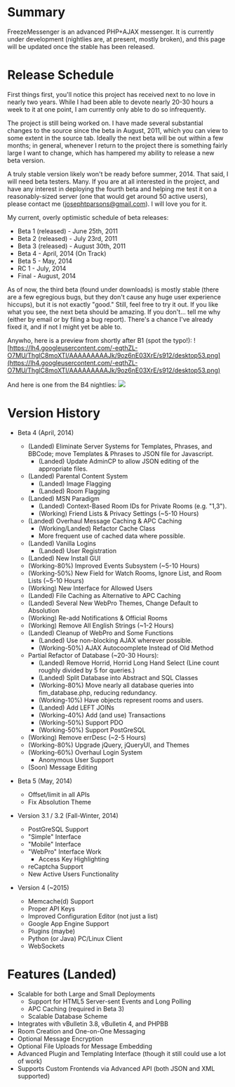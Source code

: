 # Summary #
FreezeMessenger is an advanced PHP+AJAX messenger. It is currently under development (nightlies are, at present, mostly broken), and this page will be updated once the stable has been released.

# Release Schedule #
First things first, you'll notice this project has received next to no love in nearly two years. While I had been able to devote nearly 20-30 hours a week to it at one point, I am currently only able to do so infrequently.

The project is still being worked on. I have made several substantial changes to the source since the beta in August, 2011, which you can view to some extent in the source tab. Ideally the next beta will be out within a few months; in general, whenever I return to the project there is something fairly large I want to change, which has hampered my ability to release a new beta version.

A truly stable version likely won't be ready before summer, 2014. That said, I will need beta testers. Many. If you are at all interested in the project, and have any interest in deploying the fourth beta and helping me test it on a reasonably-sized server (one that would get around 50 active users), please contact me (josephtparsons@gmail.com). I will love you for it.

My current, overly optimistic schedule of beta releases:

  * Beta 1 (released) - June 25th, 2011
  * Beta 2 (released) - July 23rd, 2011
  * Beta 3 (released) - August 30th, 2011
  * Beta 4 - April, 2014 (On Track)
  * Beta 5 - May, 2014
  * RC 1 - July, 2014
  * Final - August, 2014

As of now, the third beta (found under downloads) is mostly stable (there are a few egregious bugs, but they don't cause any huge user experience hiccups), but it is not exactly "good." Still, feel free to try it out. If you like what you see, the next beta should be amazing. If you don't... tell me why (either by email or by filing a bug report). There's a chance I've already fixed it, and if not I might yet be able to.

Anywho, here is a preview from shortly after B1 (spot the typo!):
![https://lh4.googleusercontent.com/-eqthZL-O7MU/ThglC8moXTI/AAAAAAAAAJk/9oz6nE03XrE/s912/desktop53.png](https://lh4.googleusercontent.com/-eqthZL-O7MU/ThglC8moXTI/AAAAAAAAAJk/9oz6nE03XrE/s912/desktop53.png)

And here is one from the B4 nightlies:
<a href='https://lh5.googleusercontent.com/-immWk_weS90/UJiFWSFex2I/AAAAAAAADG8/zPOwZZhtF6c/s1286/FreezeLinux.png'><img src='https://lh5.googleusercontent.com/-immWk_weS90/UJiFWSFex2I/AAAAAAAADG8/zPOwZZhtF6c/s1286/FreezeLinux.png' /></a>

# Version History #
  * Beta 4 (April, 2014)
    * (Landed) Eliminate Server Systems for Templates, Phrases, and BBCode; move Templates & Phrases to JSON file for Javascript.
      * (Landed) Update AdminCP to allow JSON editing of the appropriate files.
    * (Landed) Parental Content System
      * (Landed) Image Flagging
      * (Landed) Room Flagging
    * (Landed) MSN Paradigm
      * (Landed) Context-Based Room IDs for Private Rooms (e.g. "1,3").
      * (Working) Friend Lists & Privacy Settings (~5-10 Hours)
    * (Landed) Overhaul Message Caching & APC Caching
      * (Working/Landed) Refactor Cache Class
      * More frequent use of cached data where possible.
    * (Landed) Vanilla Logins
      * (Landed) User Registration
    * (Landed) New Install GUI
    * (Working-80%) Improved Events Subsystem (~5-10 Hours)
    * (Working-50%) New Field for Watch Rooms, Ignore List, and Room Lists (~5-10 Hours)
    * (Working) New Interface for Allowed Users
    * (Landed) File Caching as Alternative to APC Caching
    * (Landed) Several New WebPro Themes, Change Default to Absolution
    * (Working) Re-add Notifications & Official Rooms
    * (Working) Remove All English Strings (~1-2 Hours)
    * (Landed) Cleanup of WebPro and Some Functions
      * (Landed) Use non-blocking AJAX wherever possible.
      * (Working-50%) AJAX Autocoomplete Instead of Old Method
    * Partial Refactor of Database (~20-30 Hours):
      * (Landed) Remove Horrid, Horrid Long Hand Select (Line count roughly divided by 5 for queries.)
      * (Landed) Split Database into Abstract and SQL Classes
      * (Working-80%) Move nearly all database queries into fim\_database.php, reducing redundancy.
      * (Working-10%) Have objects represent rooms and users.
      * (Landed) Add LEFT JOINs
      * (Working-40%) Add (and use) Transactions
      * (Working-50%) Support PDO
      * (Working-50%) Support PostGreSQL
    * (Working) Remove errDesc (~2-5 Hours)
    * (Working-80%) Upgrade jQuery, jQueryUI, and Themes
    * (Working-60%) Overhaul Login System
      * Anonymous User Support
    * (Soon) Message Editing

  * Beta 5 (May, 2014)
    * Offset/limit in all APIs
    * Fix Absolution Theme

  * Version 3.1 / 3.2 (Fall-Winter, 2014)
    * PostGreSQL Support
    * "Simple" Interface
    * "Mobile" Interface
    * "WebPro" Interface Work
      * Access Key Highlighting
    * reCaptcha Support
    * New Active Users Functionality

  * Version 4 (~2015)
    * Memcache(d) Support
    * Proper API Keys
    * Improved Configuration Editor (not just a list)
    * Google App Engine Support
    * Plugins (maybe)
    * Python (or Java) PC/Linux Client
    * WebSockets

# Features (Landed) #
  * Scalable for both Large and Small Deployments
    * Support for HTML5 Server-sent Events and Long Polling
    * APC Caching (required in Beta 3)
    * Scalable Database Scheme
  * Integrates with vBulletin 3.8, vBulletin 4, and PHPBB
  * Room Creation and One-on-One Messaging
  * Optional Message Encryption
  * Optional File Uploads for Message Embedding
  * Advanced Plugin and Templating Interface (though it still could use a lot of work)
  * Supports Custom Frontends via Advanced API (both JSON and XML supported)